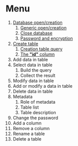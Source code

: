 # Menu

1. [Database open/creation](DatabaseOpenCreation.md#database-open/creation)
   1. [Generic open/creation](DatabaseOpenCreation.md#generic-open/creation)
   1. [Close database](DatabaseOpenCreation.md#close-database)
   1. [Password and encryption](DatabaseOpenCreation.md#password-and-encryption)
1. [Create table](CreateTable.md#create-table)
   1. [Creation table query](CreateTable.md#creation-table-query)
   1. [The **"id"** column](CreateTable.md#the-**"id"**-column)
1. Add data in table
1. Select data in table
   1. Build the query
   1. Collect the result
1. Modify data in table
1. Add or modify a data in table
1. Delete data in table
1. Metadata
   1. Role of metadata
   1. Table list
   1. Table description
1. Change the password
1. Add a column
1. Remove a column
1. Rename a table
1. Delete a table
